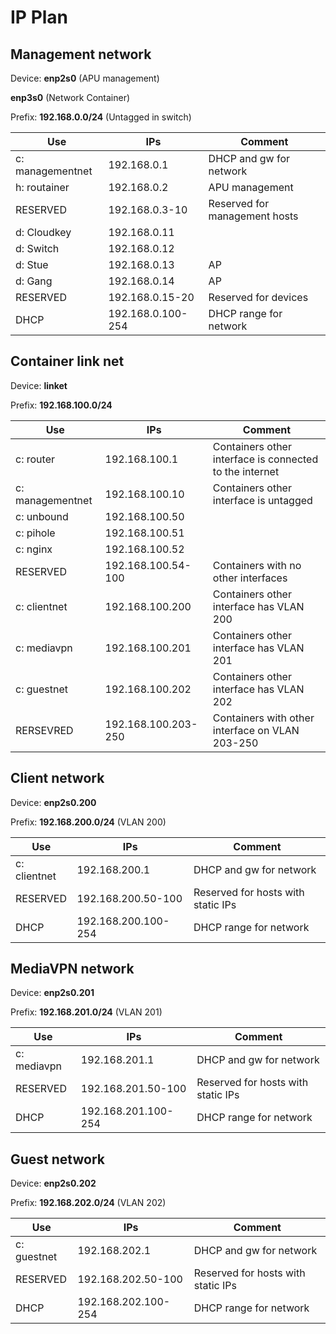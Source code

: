 # IP Plan

## Management network

Device: **enp2s0** (APU management)

**enp3s0** (Network Container)

Prefix: **192.168.0.0/24** (Untagged in switch)

| Use | IPs | Comment |
| - | - | - |
| c: managementnet | 192.168.0.1 | DHCP and gw for network |
| h: routainer | 192.168.0.2 | APU management |
| RESERVED | 192.168.0.3-10 | Reserved for management hosts |
| d: Cloudkey | 192.168.0.11 | |
| d: Switch | 192.168.0.12 | |
| d: Stue | 192.168.0.13 | AP |
| d: Gang | 192.168.0.14 | AP |
| RESERVED | 192.168.0.15-20 | Reserved for devices |
| DHCP | 192.168.0.100-254 | DHCP range for network |

## Container link net

Device: **linket**

Prefix: **192.168.100.0/24**

| Use | IPs | Comment |
| - | - | - |
| c: router | 192.168.100.1 | Containers other interface is connected to the internet |
| c: managementnet | 192.168.100.10 | Containers other interface is untagged |
| c: unbound | 192.168.100.50 | |
| c: pihole | 192.168.100.51 | |
| c: nginx | 192.168.100.52 | |
| RESERVED | 192.168.100.54-100 | Containers with no other interfaces |
| c: clientnet | 192.168.100.200 | Containers other interface has VLAN 200 |
| c: mediavpn | 192.168.100.201 | Containers other interface has VLAN 201 |
| c: guestnet | 192.168.100.202 | Containers other interface has VLAN 202 |
| RERSEVRED | 192.168.100.203-250 | Containers with other interface on VLAN 203-250 |

## Client network

Device: **enp2s0.200**

Prefix: **192.168.200.0/24** (VLAN 200)

| Use | IPs | Comment |
| - | - | - |
| c: clientnet | 192.168.200.1 | DHCP and gw for network |
| RESERVED | 192.168.200.50-100 | Reserved for hosts with static IPs |
| DHCP | 192.168.200.100-254 | DHCP range for network |

## MediaVPN network

Device: **enp2s0.201**

Prefix: **192.168.201.0/24** (VLAN 201)

| Use | IPs | Comment |
| - | - | - |
| c: mediavpn | 192.168.201.1 | DHCP and gw for network |
| RESERVED | 192.168.201.50-100 | Reserved for hosts with static IPs |
| DHCP | 192.168.201.100-254 | DHCP range for network |

## Guest network

Device: **enp2s0.202**

Prefix: **192.168.202.0/24** (VLAN 202)

| Use | IPs | Comment |
| - | - | - |
| c: guestnet | 192.168.202.1 | DHCP and gw for network |
| RESERVED | 192.168.202.50-100 | Reserved for hosts with static IPs |
| DHCP | 192.168.202.100-254 | DHCP range for network |
